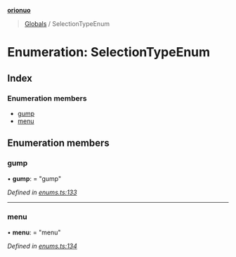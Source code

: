 **[orionuo](../README.md)**

> [Globals](../globals.md) / SelectionTypeEnum

# Enumeration: SelectionTypeEnum

## Index

### Enumeration members

* [gump](selectiontypeenum.md#gump)
* [menu](selectiontypeenum.md#menu)

## Enumeration members

### gump

•  **gump**:  = "gump"

*Defined in [enums.ts:133](https://github.com/msviha/orionuo/blob/7fb91e0/src/enums.ts#L133)*

___

### menu

•  **menu**:  = "menu"

*Defined in [enums.ts:134](https://github.com/msviha/orionuo/blob/7fb91e0/src/enums.ts#L134)*
